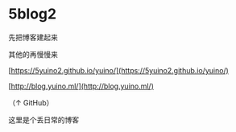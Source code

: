 # 5blog2

先把博客建起来

其他的再慢慢来

[https://5yuino2.github.io/yuino/](https://5yuino2.github.io/yuino/)

[http://blog.yuino.ml/](http://blog.yuino.ml/)

（↑ GitHub）

这里是个丢日常的博客
